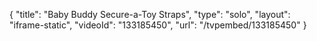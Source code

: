 {
    "title": "Baby Buddy Secure-a-Toy Straps",
    "type": "solo",
    "layout": "iframe-static",
    "videoId": "133185450",
    "url": "\/tvpembed\/133185450"
}